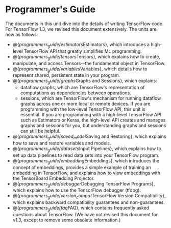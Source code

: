# Programmer's Guide

The documents in this unit dive into the details of writing TensorFlow
code.  For TensorFlow 1.3, we revised this document extensively.
The units are now as follows:

  * @{$programmers_guide/estimators$Estimators}, which introduces a high-level
    TensorFlow API that greatly simplifies ML programming.
  * @{$programmers_guide/tensors$Tensors}, which explains how to create,
    manipulate, and access Tensors--the fundamental object in TensorFlow.
  * @{$programmers_guide/variables$Variables}, which details how
    to represent shared, persistent state in your program.
  * @{$programmers_guide/graphs$Graphs and Sessions}, which explains:
      * dataflow graphs, which are TensorFlow's representation of computations
        as dependencies between operations.
      * sessions, which are TensorFlow's mechanism for running dataflow graphs
        across one or more local or remote devices.
    If you are programming with the low-level TensorFlow API, this unit
    is essential. If you are programming with a high-level TensorFlow API
    such as Estimators or Keras, the high-level API creates and manages
    graphs and sessions for you, but understanding graphs and sessions
    can still be helpful.
  * @{$programmers_guide/saved_model$Saving and Restoring}, which
    explains how to save and restore variables and models.
  * @{$programmers_guide/datasets$Input Pipelines}, which explains how to
    set up data pipelines to read data sets into your TensorFlow program.
  * @{$programmers_guide/embedding$Embeddings}, which introduces the concept
    of embeddings, provides a simple example of training an embedding in
    TensorFlow, and explains how to view embeddings with the TensorBoard
    Embedding Projector.
  * @{$programmers_guide/debugger$Debugging TensorFlow Programs}, which
    explains how to use the TensorFlow debugger (tfdbg).
  * @{$programmers_guide/version_compat$TensorFlow Version Compatibility},
    which explains backward compatibility guarantees and non-guarantees.
  * @{$programmers_guide/faq$FAQ}, which contains frequently asked
    questions about TensorFlow. (We have not revised this document for v1.3,
    except to remove some obsolete information.)
